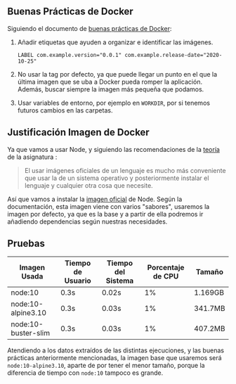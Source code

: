 ## Buenas Prácticas de Docker

Siguiendo el documento de [buenas prácticas de Docker](https://www.docker.com/blog/intro-guide-to-dockerfile-best-practices/):
1. Añadir etiquetas que ayuden a organizar e identificar las imágenes.
    ```
    LABEL com.example.version="0.0.1" com.example.release-date="2020-10-25"
    ```
2. No usar la tag por defecto, ya que puede llegar un punto en el que la última imagen que se uba a Docker pueda romper
la aplicación. Además, buscar siempre la imagen más pequeña que podamos.

3. Usar variables de entorno, por ejemplo en ```WORKDIR```, por si tenemos futuros cambios en las carpetas.

## Justificación Imagen de Docker

Ya que vamos a usar Node, y siguiendo las recomendaciones de la [teoría](http://jj.github.io/IV/documentos/temas/Contenedores)
de la asignatura : 

> El usar imágenes oficiales de un lenguaje es mucho más conveniente que usar la de un sistema operativo y
> posteriormente instalar el lenguaje y cualquier otra cosa que necesite.

Así que vamos a instalar la [imagen oficial](https://hub.docker.com/_/node) de Node. Según la documentación, esta imagen
viene con varios "sabores", usaremos la imagen por defecto, ya que es la base y a partir de ella podremos ir
añadiendo dependencias según nuestras necesidades.

## Pruebas

| Imagen Usada | Tiempo de Usuario | Tiempo del Sistema | Porcentaje de CPU | Tamaño |
| -- | -- | -- | -- | -- |
| node:10 | 0.3s | 0.02s | 1% | 1.169GB |
| node:10-alpine3.10 | 0.3s | 0.03s | 1% | 341.7MB |
| node:10-buster-slim | 0.3s | 0.03s | 1% | 407.2MB |

Atendiendo a los datos extraídos de las distintas ejecuciones, y las buenas prácticas anteriormente mencionadas,
la imagen base que usaremos será `node:10-alpine3.10`, aparte de por tener el menor tamaño, porque la diferencia
de tiempo con `node:10` tampoco es grande.
